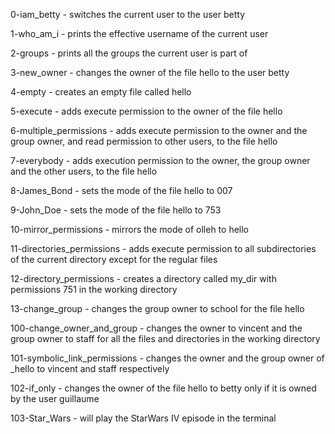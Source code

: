 0-iam_betty - switches the current user to the user betty

1-who_am_i - prints the effective username of the current user

2-groups - prints all the groups the current user is part of

3-new_owner - changes the owner of the file hello to the user betty

4-empty - creates an empty file called hello

5-execute - adds execute permission to the owner of the file hello

6-multiple_permissions - adds execute permission to the owner and the group owner, and read permission to other users, to the file hello

7-everybody - adds execution permission to the owner, the group owner and the other users, to the file hello

8-James_Bond - sets the mode of the file hello to 007

9-John_Doe - sets the mode of the file hello to 753

10-mirror_permissions - mirrors the mode of olleh to hello

11-directories_permissions - adds execute permission to all subdirectories of the current directory except for the regular files

12-directory_permissions - creates a directory called my_dir with permissions 751 in the working directory

13-change_group - changes the group owner to school for the file hello

100-change_owner_and_group - changes the owner to vincent and the group owner to staff for all the files and directories in the working directory

101-symbolic_link_permissions - changes the owner and the group owner of _hello to vincent and staff respectively

102-if_only - changes the owner of the file hello to betty only if it is owned by the user guillaume

103-Star_Wars - will play the StarWars IV episode in the terminal
